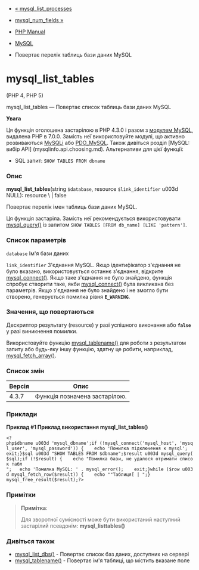 - [« mysql_list_processes](function.mysql-list-processes.md)
- [mysql_num_fields »](function.mysql-num-fields.md)

- [PHP Manual](index.md)
- [MySQL](ref.mysql.md)
- Повертає перелік таблиць бази даних MySQL

# mysql_list_tables

(PHP 4, PHP 5)

mysql_list_tables — Повертає список таблиць бази даних MySQL

**Увага**

Ця функція оголошена застарілою в PHP 4.3.0 і разом з [модулем
MySQL](book.mysql.md), видалена PHP в 7.0.0. Замість неї використовуйте
модулі, що активно розвиваються [MySQLi](book.mysqli.md) або
[PDO_MySQL](ref.pdo-mysql.md). Також дивіться розділ [MySQL: вибір
API] (mysqlinfo.api.choosing.md). Альтернативи для цієї функції:

- SQL запит: `SHOW TABLES FROM dbname`

### Опис

**mysql_list_tables**(string `$database`, resource `$link_identifier` u003d
NULL): resource \ | false

Повертає перелік імен таблиць бази даних MySQL.

Ця функція застаріла. Замість неї рекомендується використовувати
[mysql_query()](function.mysql-query.md) із запитом
`SHOW TABLES [FROM db_name] [LIKE 'pattern']`.

### Список параметрів

`database`
Ім'я бази даних

`link_identifier`
З'єднання MySQL. Якщо ідентифікатор з'єднання не було вказано,
використовується останнє з'єднання, відкрите
[mysql_connect()](function.mysql-connect.md). Якщо таке з'єднання не
було знайдено, функція спробує створити таке, якби
[mysql_connect()](function.mysql-connect.md) була викликана без
параметрів. Якщо з'єднання не було знайдено і не змогло бути створено,
генерується помилка рівня **`E_WARNING`**.

### Значення, що повертаються

Дескриптор результату (resource) у разі успішного виконання або
**`false`** у разі виникнення помилки.

Використовуйте функцію [mysql_tablename()](function.mysql-tablename.md)
для роботи з результатом запиту або будь-яку іншу функцію, здатну
це робити, наприклад,
[mysql_fetch_array()](function.mysql-fetch-array.md).

### Список змін

| Версія | Опис |
|--------|------------------------------|
| 4.3.7 | Функція позначена застарілою. |

### Приклади

**Приклад #1 Приклад використання **mysql_list_tables()****

` <?php$dbname u003d 'mysql_dbname';if (!mysql_connect('mysql_host', 'mysql_user', 'mysql_password')) {    echo 'Помилка підключення к mysql'; exit;}$sql u003d "SHOW TABLES FROM $dbname";$result u003d mysql_query($sql);if (!$result) {    echo "Помилка бази, не удалося отримати список табл
";   echo 'Помилка MySQL: ' . mysql_error();    exit;}while ($row u003d mysql_fetch_row($result)) {    echo ""Таблиця[ |
";} mysql_free_result($result);?> `

### Примітки

> **Примітка**:
>
> Для зворотної сумісності може бути використаний наступний застарілий
> псевдонім: **mysql_listtables()**

### Дивіться також

- [mysql_list_dbs()](function.mysql-list-dbs.md) - Повертає список
баз даних, доступних на сервері
- [mysql_tablename()](function.mysql-tablename.md) - Повертає ім'я
таблиці, що містить вказане поле
